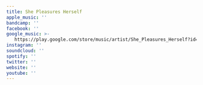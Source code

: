 ```yaml
---
title: She Pleasures Herself
apple_music: ''
bandcamp: ''
facebook: ''
google_music: >-
   https://play.google.com/store/music/artist/She_Pleasures_Herself?id=A2w45efjcosgr6bg6z2x7otwvje
instagram: ''
soundcloud: ''
spotify: ''
twitter: ''
website: ''
youtube: ''
---
```

